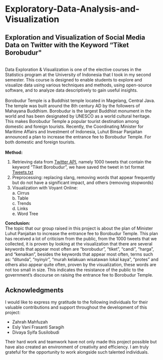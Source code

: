 # Exploratory-Data-Analysis-and-Visualization
## Exploration and Visualization of Social Media Data on Twitter with the Keyword “Tiket Borobudur"
\
Data Exploration & Visualization is one of the elective courses in the Statistics program at the University of Indonesia that I took in my second semester. This course is designed to enable students to explore and visualize data using various techniques and methods, using open-source software, and to analyze data descriptively to gain useful insights.\
\
Borobudur Temple is a Buddhist temple located in Magelang, Central Java. The temple was built around the 8th century AD by the followers of Mahayana Buddhism. Borobudur is the largest Buddhist monument in the world and has been designated by UNESCO as a world cultural heritage. This makes Borobudur Temple a popular tourist destination among domestic and foreign tourists. Recently, the Coordinating Minister for Maritime Affairs and Investment of Indonesia, Luhut Binsar Panjaitan announced a plan to increase the entrance fee to Borobudur Temple. For both domestic and foreign tourists.\
\
**Method:**
1. Retrieving data from [Twitter API](https://developer.twitter.com/en/portal/products/elevated), namely 1000 tweets that contain the keyword “Tiket Borobudur”, we have saved the tweet in txt format [Tweets.txt](https://github.com/ChatleaShakira/Exploration-Visualization-of-Data/blob/bc52881ecd104ca81d862f59efe5ea249e82e764/Tweets.txt)
2. Preprocessing: replacing slang, removing words that appear frequently but do not have a significant impact, and others (removing stopwords)
3. Visualization with Voyant Online:\
   a. Cirrus\
   b. Table\
   c. Trends\
   d. Links\
   e. Word Tree

**Conclusion:**
\
The topic that our group raised in this project is about the plan of Minister Luhut Panjaitan to increase the entrance fee to Borobudur Temple. This plan has received a lot of criticism from the public, from the 1000 tweets that we collected, it is proven by looking at the visualization that there are several keywords that appear most often are “borobudur”, “tiket”, “candi”, “harga”, and “kenaikan”, besides the keywords that appear most often, terms such as: “ditunda”, “nyinyir”, “murah kelakuan wisatawan lokal kaya”, “protes” and others also appear quite often, proven by the visualization, these words are not too small in size. This indicates the resistance of the public to the government’s discourse on raising the entrance fee to Borobudur Temple.

## Acknowledgments

I would like to express my gratitude to the following individuals for their valuable contributions and support throughout the development of this project:

- Zahrah Mahfuzah
- Esly Vani Frasanti Saragih
- Divaya Syifa Susilobudi

Their hard work and teamwork have not only made this project possible but have also created an environment of creativity and efficiency. I am truly grateful for the opportunity to work alongside such talented individuals.

